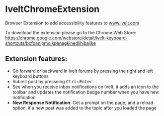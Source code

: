# IveltChromeExtension
Browser Extension to add accessibility features to www.ivelt.com 

To download the extension please go to the Chrome Web Store:
https://chrome.google.com/webstore/detail/ivelt-keyboard-shortcuts/bcfoanjpmoikpanagkinedlihjbaijke

## Extension features:
* Go forward or backward in ivelt forums by pressing the right and left keyboard buttons
* Submit post by presseing <kbd>Ctrl</kbd>+<kbd>Enter</kbd>
* See when you receive inbox notifications on iVelt, it adds an icon to the toolbar and updates the notification badge number when you have new notification
* **New Response Notification**: Get a prompt on the page, and a reload option, if a new post was added to the topic after you loaded the page
